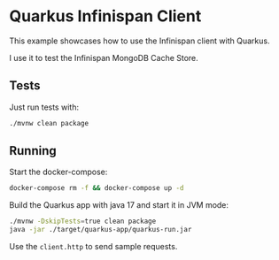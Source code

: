 # Quarkus Infinispan Client

This example showcases how to use the Infinispan client with Quarkus.

I use it to test the Infinispan MongoDB Cache Store.


## Tests

Just run tests with:
```bash
./mvnw clean package
```


## Running

Start the docker-compose:
```bash
docker-compose rm -f && docker-compose up -d
```

Build the Quarkus app with java 17 and start it in JVM mode:
```bash
./mvnw -DskipTests=true clean package
java -jar ./target/quarkus-app/quarkus-run.jar
```

Use the `client.http` to send sample requests.
